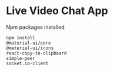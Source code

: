 
# Live Video Chat App

 Npm packages installed

```
npm install 
@material-ui/core 
@material-ui/icons 
react-copy-to-clipboard 
simple-peer 
socket.io-client

```